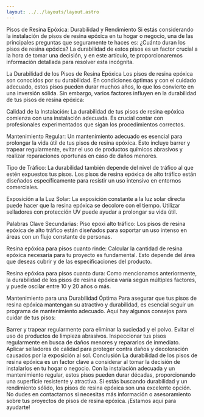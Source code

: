 ```yaml
---
layout: ../../layouts/layout.astro
---
```


Pisos de Resina Epóxica: Durabilidad y Rendimiento
Si estás considerando la instalación de pisos de resina epóxica en tu hogar o negocio, una de las principales preguntas que seguramente te haces es: ¿Cuánto duran los pisos de resina epóxica? La durabilidad de estos pisos es un factor crucial a la hora de tomar una decisión, y en este artículo, te proporcionaremos información detallada para resolver esta incógnita.

La Durabilidad de los Pisos de Resina Epóxica
Los pisos de resina epóxica son conocidos por su durabilidad. En condiciones óptimas y con el cuidado adecuado, estos pisos pueden durar muchos años, lo que los convierte en una inversión sólida. Sin embargo, varios factores influyen en la durabilidad de tus pisos de resina epóxica:

Calidad de la Instalación: La durabilidad de tus pisos de resina epóxica comienza con una instalación adecuada. Es crucial contar con profesionales experimentados que sigan los procedimientos correctos.

Mantenimiento Regular: Un mantenimiento adecuado es esencial para prolongar la vida útil de tus pisos de resina epóxica. Esto incluye barrer y trapear regularmente, evitar el uso de productos químicos abrasivos y realizar reparaciones oportunas en caso de daños menores.

Tipo de Tráfico: La durabilidad también depende del nivel de tráfico al que estén expuestos tus pisos. Los pisos de resina epóxica de alto tráfico están diseñados específicamente para resistir un uso intensivo en entornos comerciales.

Exposición a la Luz Solar: La exposición constante a la luz solar directa puede hacer que la resina epóxica se decolore con el tiempo. Utilizar selladores con protección UV puede ayudar a prolongar su vida útil.

Palabras Clave Secundarias:
Piso epoxi alto tráfico: Los pisos de resina epóxica de alto tráfico están diseñados para soportar un uso intenso en áreas con un flujo constante de personas.

Resina epóxica para pisos cuanto rinde: Calcular la cantidad de resina epóxica necesaria para tu proyecto es fundamental. Esto depende del área que deseas cubrir y de las especificaciones del producto.

Resina epóxica para pisos cuanto dura: Como mencionamos anteriormente, la durabilidad de los pisos de resina epóxica varía según múltiples factores, y puede oscilar entre 10 y 20 años o más.

Mantenimiento para una Durabilidad Óptima
Para asegurar que tus pisos de resina epóxica mantengan su atractivo y durabilidad, es esencial seguir un programa de mantenimiento adecuado. Aquí hay algunos consejos para cuidar de tus pisos:

Barrer y trapear regularmente para eliminar la suciedad y el polvo.
Evitar el uso de productos de limpieza abrasivos.
Inspeccionar tus pisos regularmente en busca de daños menores y repararlos de inmediato.
Aplicar selladores de calidad para proteger contra daños y decoloración causados por la exposición al sol.
Conclusión
La durabilidad de los pisos de resina epóxica es un factor clave a considerar al tomar la decisión de instalarlos en tu hogar o negocio. Con la instalación adecuada y un mantenimiento regular, estos pisos pueden durar décadas, proporcionando una superficie resistente y atractiva. Si estás buscando durabilidad y un rendimiento sólido, los pisos de resina epóxica son una excelente opción. No dudes en contactarnos si necesitas más información o asesoramiento sobre tus proyectos de pisos de resina epóxica. ¡Estamos aquí para ayudarte!
